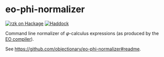# eo-phi-normalizer

[![`rzk` on Hackage](https://img.shields.io/hackage/v/eo-phi-normalizer)](http://hackage.haskell.org/package/eo-phi-normalizer)
[![Haddock](<https://shields.io/badge/Haddock%20(master)-Code%20documentation-informational>)](https://www.objectionary.com/eo-phi-normalizer/haddock/)

Command line normalizer of 𝜑-calculus expressions (as produced by the [EO compiler](https://github.com/objectionary/eo)).

See <https://github.com/objectionary/eo-phi-normalizer#readme>.
